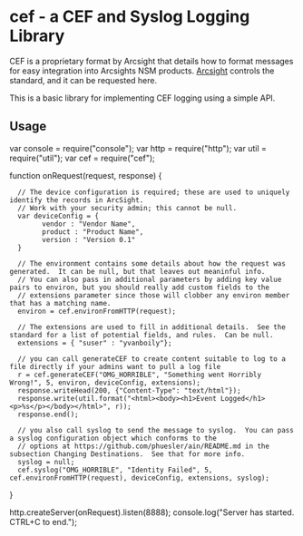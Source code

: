 
# cef - a CEF and Syslog Logging Library

CEF is a proprietary format by Arcsight that details how to format messages for easy integration into Arcsights NSM products.  [Arcsight](http://www.arcsight.com/solutions/solutions-cef/) controls the standard, and it can be requested here.

This is a basic library for implementing CEF logging using a simple API.  

## Usage ##



  var console = require("console");
  var http = require("http");
  var util = require("util");
  var cef = require("cef");
   
  
  function onRequest(request, response) {   
      
      // The device configuration is required; these are used to uniquely identify the records in ArcSight.  
      // Work with your security admin; this cannot be null.
      var deviceConfig = {
        	vendor : "Vendor Name",
      		product : "Product Name",
      		version : "Version 0.1"
      }
      
      // The environment contains some details about how the request was generated.  It can be null, but that leaves out meaninful info.
      // You can also pass in additional parameters by adding key value pairs to environ, but you should really add custom fields to the
      // extensions parameter since those will clobber any environ member that has a matching name.
      environ = cef.environFromHTTP(request);
      
      // The extensions are used to fill in additional details.  See the standard for a list of potential fields, and rules.  Can be null.
      extensions = { "suser" : "yvanboily"};
      
      // you can call generateCEF to create content suitable to log to a file directly if your admins want to pull a log file
      r = cef.generateCEF("OMG_HORRIBLE", "Something went Horribly Wrong!", 5, environ, deviceConfig, extensions);
      response.writeHead(200, {"Content-Type": "text/html"});
      response.write(util.format("<html><body><h1>Event Logged</h1><p>%s</p></body></html>", r));
      response.end();
      
      // you also call syslog to send the message to syslog.  You can pass a syslog configuration object which conforms to the
      // options at https://github.com/phuesler/ain/README.md in the subsection Changing Destinations.  See that for more info.
      syslog = null;
      cef.syslog("OMG_HORRIBLE", "Identity Failed", 5, cef.environFromHTTP(request), deviceConfig, extensions, syslog);
  }
  
  
  http.createServer(onRequest).listen(8888);
  console.log("Server has started. CTRL+C to end.");
